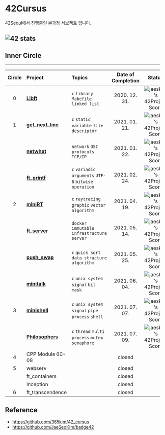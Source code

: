 # 42Cursus
42Seoul에서 진행중인 본과정 서브젝트 입니다.
## ![42 stats](https://badge42.herokuapp.com/api/stats/klim)
## Inner Circle
<hr>

| Circle | Project                  | Topics                                               | Date of Completion | Status |
| :----: | :----------------------- | :--------------------------------------------------- | :----------------: | :----: |
|   0    | [**Libft**]()            | `c` `library` `Makefile` `linked list`               |   2020. 12. 31.    | ![jaeskim's 42Project Score](https://badge42.herokuapp.com/api/project/klim/Libft) |
|   1    | [**get_next_line**]()    | `c` `static variable` `file descriptor`              |   2021. 01. 21.    | ![jaeskim's 42Project Score](https://badge42.herokuapp.com/api/project/klim/get_next_line) |
|        | [**netwhat**]()          | `network` `OSI protocols` `TCP/IP`                   |   2021. 01. 22.    | ![jaeskim's 42Project Score](https://badge42.herokuapp.com/api/project/klim/netwhat) |
|        | [**ft_printf**]()        | `c` `variadic arguments` `UTF-8` `bitwise operation` |   2021. 02. 24.    | ![jaeskim's 42Project Score](https://badge42.herokuapp.com/api/project/klim/ft_printf) |
|   2    | [**miniRT**]()           | `c` `raytracing` `graphic` `vector` `algorithm`      |   2021. 04. 19.    | ![jaeskim's 42Project Score](https://badge42.herokuapp.com/api/project/klim/miniRT) |
|        | [**ft_server**]()        | `docker` `immutable infrastructure` `server`         |   2021. 05. 14.    | ![jaeskim's 42Project Score](https://badge42.herokuapp.com/api/project/klim/ft_server) |
|        | [**push_swap**]()        | `c` `quick sort` `data structure` `algorithm`        |   2021. 05. 25.    | ![jaeskim's 42Project Score](https://badge42.herokuapp.com/api/project/klim/push_swap) |
|        | [**minitalk**]()         | `c` `unix system` `signal` `bit mask`                |   2021. 06. 04.    | ![jaeskim's 42Project Score](https://badge42.herokuapp.com/api/project/klim/minitalk) |
|   3    | [**minishell**]()        | `c` `unix system` `signal` `pipe` `process` `shell`  |   2021. 07. 07.    | ![jaeskim's 42Project Score](https://badge42.herokuapp.com/api/project/klim/minishell) |
|        | [**Philosophers**]()     | `c` `thread` `multi process` `mutex` `semaphore`     |   2021. 07. 09.    | ![jaeskim's 42Project Score](https://badge42.herokuapp.com/api/project/klim/Philosophers) |
|   4    | CPP Module 00-08         |                                                      |       closed       |  |
|   5    | webserv                  |                                                      |       closed       |  |
|        | ft_containers            |                                                      |       closed       |  |
|        | Inception                |                                                      |       closed       |  |
|   6    | ft_transcendence         |                                                      |       closed       |  |

## Reference
- https://github.com/365kim/42_cursus
- https://github.com/JaeSeoKim/badge42
